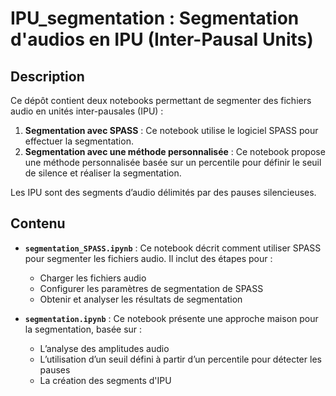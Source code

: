 # IPU_segmentation : Segmentation d'audios en IPU (Inter-Pausal Units)

## Description
Ce dépôt contient deux notebooks permettant de segmenter des fichiers audio en unités inter-pausales (IPU) :

1. **Segmentation avec SPASS** : Ce notebook utilise le logiciel SPASS pour effectuer la segmentation.
2. **Segmentation avec une méthode personnalisée** : Ce notebook propose une méthode personnalisée basée sur un percentile pour définir le seuil de silence et réaliser la segmentation.

Les IPU sont des segments d’audio délimités par des pauses silencieuses.

## Contenu
- **`segmentation_SPASS.ipynb`** : Ce notebook décrit comment utiliser SPASS pour segmenter les fichiers audio. Il inclut des étapes pour :
  - Charger les fichiers audio
  - Configurer les paramètres de segmentation de SPASS
  - Obtenir et analyser les résultats de segmentation

- **`segmentation.ipynb`** : Ce notebook présente une approche maison pour la segmentation, basée sur :
  - L’analyse des amplitudes audio
  - L’utilisation d’un seuil défini à partir d’un percentile pour détecter les pauses
  - La création des segments d'IPU
